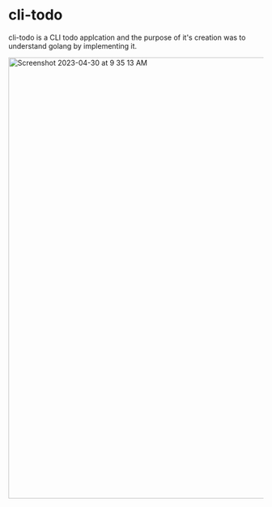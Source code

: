 # cli-todo

cli-todo is a CLI todo applcation and the purpose of it's creation was to understand golang by implementing it.

<img width="870" alt="Screenshot 2023-04-30 at 9 35 13 AM" src="https://user-images.githubusercontent.com/62211740/235365155-755df511-372a-4963-8ea3-4ebfb8f1a9d5.png">
